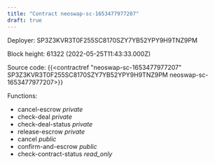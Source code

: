 ```yaml
---
title: "Contract neoswap-sc-1653477977207"
draft: true
---
```

Deployer: SP3Z3KVR3T0F255SC8170SZY7YB52YPY9H9TNZ9PM


 



Block height: 61322 (2022-05-25T11:43:33.000Z)

Source code: {{<contractref "neoswap-sc-1653477977207" SP3Z3KVR3T0F255SC8170SZY7YB52YPY9H9TNZ9PM neoswap-sc-1653477977207>}}

Functions:

* cancel-escrow _private_
* check-deal _private_
* check-deal-status _private_
* release-escrow _private_
* cancel _public_
* confirm-and-escrow _public_
* check-contract-status _read_only_
